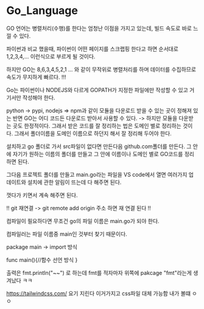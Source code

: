 # Go_Language

GO 언어는 병렬처리(수행)를 한다는 엄청난 이점을 가지고 있는데, 빌드 속도로 바로 느낄 수 있다.

파이썬과 비교 했을때, 파이썬이 어떤 페이지를 스크랩핑 한다고 하면 순서대로 1,2,3,4,... 이런식으로 부르게 될 것이다.

하지만 GO는 8,6,3,4,5,2,1 ... 와 같이 무작위로 병렬처리를 하며 데이터를 수집하므로 속도가 무지하게 빠르다.
!!!

Go는 파이썬이나 NODEJS와 다르게 GOPATH가 지정한 파일에만 작성할 수 있고 거기서만 작성해야 한다.

python -> pypi, nodejs => npm과 같이 모듈을 다운로드 받을 수 있는 곳이 정해져 있는 반면 
GO는 어디 코드든 다운로드 받아서 사용할 수 있다. -> 하지만 모듈을 다운받는 곳도 한정적이다. 그래서 받은 코드를 잘 정리하는 법은 도메인 별로 정리하는 것이다.
그래서 폴더이름을 도메인 이름으로 하던지 해서 잘 정리해 두어야 한다.

설치하고 go 폴더로 가서 src파일이 없다면 만든다음 github.com폴더를 만든다.
그 안에 자기가 원하는 이름의 폴더를 만들고 그 안에 이름이나 도메인 별로 GO코드를 정리하면 된다.

그다음 프로젝트 폴더를 만들고 main.go라는 파일을 VS code에서 열면 여러가지 업데이트와 설치에 관한 알림이 뜨는데 다 해주면 된다.

껏다가 키면서 계속 해주면 된다.


!! git 재연결 -> git remote add origin 주소 하면 재 연결 된다 !!

컴파일이 필요하다면 무조건 go의 파일 이름은 main.go가 되야 한다.

컴파일러는 파일 이름중 main인 것부터 찾기 때문이다.

package main -> import 방식

func main(){//함수 선언 방식
}

출력은 fmt.println("~~") 로 하는데 fmt를 적자마자 위쪽에 pakcage "fmt"라는게 생겨났다 ㅋㅋ

https://tailwindcss.com/ 요기 지린다 이거가지고 css파일 대체 가능함 내가 볼떄 ㅇㅇ